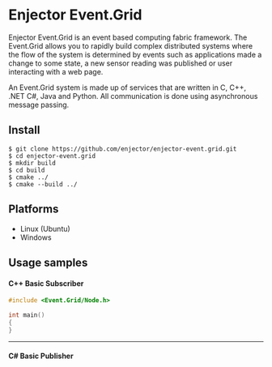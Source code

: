 # Enjector Event.Grid
Enjector Event.Grid is an event based computing fabric framework. The Event.Grid allows you to rapidly build complex distributed systems where the flow of the system is determined by events such as applications made a change to some state, a new sensor reading was published or user interacting with a web page.

An Event.Grid system is made up of services that are written in C, C++, .NET C#, Java and Python. All communication is done using asynchronous message passing.

## Install
```console
$ git clone https://github.com/enjector/enjector-event.grid.git
$ cd enjector-event.grid
$ mkdir build 
$ cd build
$ cmake ../
$ cmake --build ../
```
## Platforms
 * Linux (Ubuntu)
 * Windows



## Usage samples

#### C++ Basic Subscriber
```c++
#include <Event.Grid/Node.h>

int main() 
{
}

```
---
#### C# Basic Publisher
```c#
```

